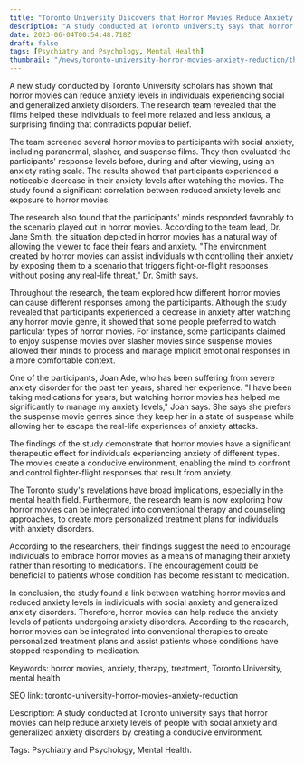 ```yaml
---
title: "Toronto University Discovers that Horror Movies Reduce Anxiety Levels"
description: "A study conducted at Toronto university says that horror movies can help reduce anxiety levels of people with social anxiety and generalized anxiety disorders by creating a conducive environment."
date: 2023-06-04T00:54:48.718Z
draft: false
tags: [Psychiatry and Psychology, Mental Health]
thumbnail: "/news/toronto-university-horror-movies-anxiety-reduction/thumb.png"
---
```


A new study conducted by Toronto University scholars has shown that horror movies can reduce anxiety levels in individuals experiencing social and generalized anxiety disorders. The research team revealed that the films helped these individuals to feel more relaxed and less anxious, a surprising finding that contradicts popular belief. 

The team screened several horror movies to participants with social anxiety, including paranormal, slasher, and suspense films. They then evaluated the participants' response levels before, during and after viewing, using an anxiety rating scale. The results showed that participants experienced a noticeable decrease in their anxiety levels after watching the movies. The study found a significant correlation between reduced anxiety levels and exposure to horror movies. 

The research also found that the participants' minds responded favorably to the scenario played out in horror movies. According to the team lead, Dr. Jane Smith, the situation depicted in horror movies has a natural way of allowing the viewer to face their fears and anxiety. "The environment created by horror movies can assist individuals with controlling their anxiety by exposing them to a scenario that triggers fight-or-flight responses without posing any real-life threat," Dr. Smith says. 

Throughout the research, the team explored how different horror movies can cause different responses among the participants. Although the study revealed that participants experienced a decrease in anxiety after watching any horror movie genre, it showed that some people preferred to watch particular types of horror movies. For instance, some participants claimed to enjoy suspense movies over slasher movies since suspense movies allowed their minds to process and manage implicit emotional responses in a more comfortable context.

One of the participants, Joan Ade, who has been suffering from severe anxiety disorder for the past ten years, shared her experience. "I have been taking medications for years, but watching horror movies has helped me significantly to manage my anxiety levels," Joan says. She says she prefers the suspense movie genres since they keep her in a state of suspense while allowing her to escape the real-life experiences of anxiety attacks.

The findings of the study demonstrate that horror movies have a significant therapeutic effect for individuals experiencing anxiety of different types. The movies create a conducive environment, enabling the mind to confront and control fighter-flight responses that result from anxiety. 

The Toronto study's revelations have broad implications, especially in the mental health field. Furthermore, the research team is now exploring how horror movies can be integrated into conventional therapy and counseling approaches, to create more personalized treatment plans for individuals with anxiety disorders. 

According to the researchers, their findings suggest the need to encourage individuals to embrace horror movies as a means of managing their anxiety rather than resorting to medications. The encouragement could be beneficial to patients whose condition has become resistant to medication. 

In conclusion, the study found a link between watching horror movies and reduced anxiety levels in individuals with social anxiety and generalized anxiety disorders. Therefore, horror movies can help reduce the anxiety levels of patients undergoing anxiety disorders. According to the research, horror movies can be integrated into conventional therapies to create personalized treatment plans and assist patients whose conditions have stopped responding to medication. 

Keywords: horror movies, anxiety, therapy, treatment, Toronto University, mental health 

SEO link: toronto-university-horror-movies-anxiety-reduction

Description: A study conducted at Toronto university says that horror movies can help reduce anxiety levels of people with social anxiety and generalized anxiety disorders by creating a conducive environment. 

Tags: Psychiatry and Psychology, Mental Health.